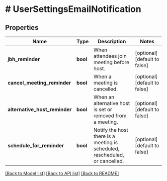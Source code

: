 # # UserSettingsEmailNotification

## Properties

Name | Type | Description | Notes
------------ | ------------- | ------------- | -------------
**jbh_reminder** | **bool** | When attendees join meeting before host. | [optional] [default to false]
**cancel_meeting_reminder** | **bool** | When a meeting is cancelled. | [optional] [default to false]
**alternative_host_reminder** | **bool** | When an alternative host is set or removed from a meeting. | [optional] [default to false]
**schedule_for_reminder** | **bool** | Notify the host there is a meeting is scheduled, rescheduled, or cancelled. | [optional] [default to false]

[[Back to Model list]](../../README.md#documentation-for-models) [[Back to API list]](../../README.md#documentation-for-api-endpoints) [[Back to README]](../../README.md)


